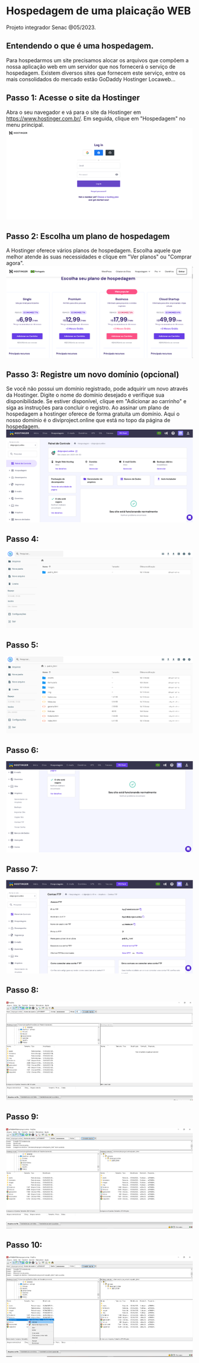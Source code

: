 # Hospedagem de uma plaicação WEB
Projeto integrador Senac @05/2023.

## Entendendo o que é uma hospedagem.
Para hospedarmos um site precisamos alocar os arquivos que compôem a nossa aplicação web em um 
servidor que nos fornecerá o serviço de hospedagem. Existem diversos sites que fornecem este serviço, entre os mais consolidados do mercado estão GoDaddy Hostinger Locaweb...

## Passo 1: Acesse o site da Hostinger
Abra o seu navegador e vá para o site da Hostinger em https://www.hostinger.com.br/. Em seguida, clique em "Hospedagem" no menu principal.
<img src="img/01.png">

## Passo 2: Escolha um plano de hospedagem
A Hostinger oferece vários planos de hospedagem. Escolha aquele que melhor atende às suas necessidades e clique em "Ver planos" ou "Comprar agora". 
<img src="img/02.png">

## Passo 3: Registre um novo domínio (opcional)
Se você não possui um domínio registrado, pode adquirir um novo através da Hostinger. Digite o nome do domínio desejado e verifique sua disponibilidade. Se estiver disponível, clique em "Adicionar ao carrinho" e siga as instruções para concluir o registro. Ao assinar um plano de hospedagem a hostinger oferece de forma gratuita um domínio. Aqui o nosso domínio é o diviproject.online que está no topo da página de hospedagem.
<img src="img/Screenshot_3.png">

## Passo 4:

<img src="img/Screenshot_4.png">

## Passo 5:

<img src="img/Screenshot_5.png">

## Passo 6: 

<img src="img/Screenshot_6.png">

## Passo 7: 

<img src="img/Screenshot_7.png">

## Passo 8:

<img src="img/Screenshot_8.png">

## Passo 9:

<img src="img/Screenshot_9.png">

## Passo 10:

<img src="img/Screenshot_10.png">



